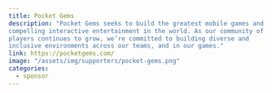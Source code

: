 ```yaml
---
title: Pocket Gems
description: "Pocket Gems seeks to build the greatest mobile games and most
compelling interactive entertainment in the world. As our community of
players continues to grow, we’re committed to building diverse and
inclusive environments across our teams, and in our games."
link: https://pocketgems.com/
image: "/assets/img/supporters/pocket-gems.png"
categories:
  - sponsor
---
```

